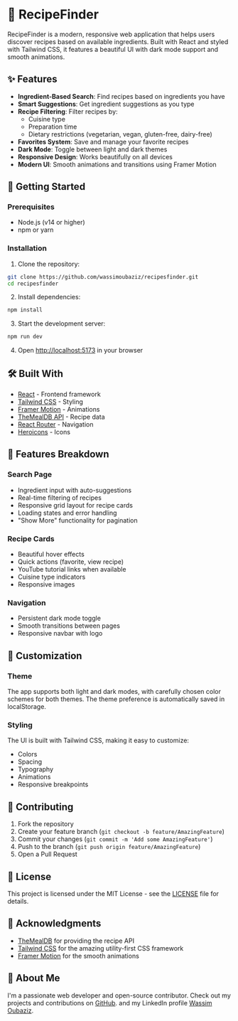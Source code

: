 # 🍳 RecipeFinder

RecipeFinder is a modern, responsive web application that helps users discover recipes based on available ingredients. Built with React and styled with Tailwind CSS, it features a beautiful UI with dark mode support and smooth animations.

## ✨ Features

- **Ingredient-Based Search**: Find recipes based on ingredients you have
- **Smart Suggestions**: Get ingredient suggestions as you type
- **Recipe Filtering**: Filter recipes by:
  - Cuisine type
  - Preparation time
  - Dietary restrictions (vegetarian, vegan, gluten-free, dairy-free)
- **Favorites System**: Save and manage your favorite recipes
- **Dark Mode**: Toggle between light and dark themes
- **Responsive Design**: Works beautifully on all devices
- **Modern UI**: Smooth animations and transitions using Framer Motion

## 🚀 Getting Started

### Prerequisites

- Node.js (v14 or higher)
- npm or yarn

### Installation

1. Clone the repository:
```bash
git clone https://github.com/wassimoubaziz/recipesfinder.git
cd recipesfinder
```

2. Install dependencies:
```bash
npm install
```

3. Start the development server:
```bash
npm run dev
```

4. Open [http://localhost:5173](http://localhost:5173) in your browser

## 🛠️ Built With

- [React](https://reactjs.org/) - Frontend framework
- [Tailwind CSS](https://tailwindcss.com/) - Styling
- [Framer Motion](https://www.framer.com/motion/) - Animations
- [TheMealDB API](https://www.themealdb.com/api.php) - Recipe data
- [React Router](https://reactrouter.com/) - Navigation
- [Heroicons](https://heroicons.com/) - Icons

## 📱 Features Breakdown

### Search Page
- Ingredient input with auto-suggestions
- Real-time filtering of recipes
- Responsive grid layout for recipe cards
- Loading states and error handling
- "Show More" functionality for pagination

### Recipe Cards
- Beautiful hover effects
- Quick actions (favorite, view recipe)
- YouTube tutorial links when available
- Cuisine type indicators
- Responsive images

### Navigation
- Persistent dark mode toggle
- Smooth transitions between pages
- Responsive navbar with logo

## 🎨 Customization

### Theme
The app supports both light and dark modes, with carefully chosen color schemes for both themes. The theme preference is automatically saved in localStorage.

### Styling
The UI is built with Tailwind CSS, making it easy to customize:
- Colors
- Spacing
- Typography
- Animations
- Responsive breakpoints

## 📝 Contributing

1. Fork the repository
2. Create your feature branch (`git checkout -b feature/AmazingFeature`)
3. Commit your changes (`git commit -m 'Add some AmazingFeature'`)
4. Push to the branch (`git push origin feature/AmazingFeature`)
5. Open a Pull Request

## 📄 License

This project is licensed under the MIT License - see the [LICENSE](LICENSE) file for details.

## 🙏 Acknowledgments

- [TheMealDB](https://www.themealdb.com/) for providing the recipe API
- [Tailwind CSS](https://tailwindcss.com/) for the amazing utility-first CSS framework
- [Framer Motion](https://www.framer.com/motion/) for the smooth animations

## 🌟 About Me

I'm a passionate web developer and open-source contributor. Check out my projects and contributions on [GitHub](https://github.com/wassimoubaziz).
and my LinkedIn profile [Wassim Oubaziz](https://www.linkedin.com/in/wassimoubaziz/).
